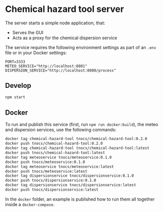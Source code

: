 # Chemical hazard tool server

The server starts a simple node application, that:

- Serves the GUI
- Acts as a proxy for the chemical dispersion service

The service requires the following environment settings as part of an `.env` file or in your Docker settings:

```env
PORT=3333
METEO_SERVICE="http://localhost:8081"
DISPERSION_SERVICE="http://localhost:8080/process"
```

## Develop

```bash
npm start
```

## Docker

To run and publish this service (first, run `npm run docker:build`), the meteo and dispersion services, use the following commands:

```bash
docker tag chemical-hazard-tool tnocs/chemical-hazard-tool:0.2.0
docker push tnocs/chemical-hazard-tool:0.2.0
docker tag chemical-hazard-tool tnocs/chemical-hazard-tool:latest
docker push tnocs/chemical-hazard-tool:latest
docker tag meteoservice tnocs/meteoservice:0.1.0
docker push tnocs/meteoservice:0.1.0
docker tag meteoservice tnocs/meteoservice:latest
docker push tnocs/meteoservice:latest
docker tag dispersionservice tnocs/dispersionservice:0.1.0
docker push tnocs/dispersionservice:0.1.0
docker tag dispersionservice tnocs/dispersionservice:latest
docker push tnocs/dispersionservice:latest
```

In the `docker` folder, an example is published how to run them all together inside a `docker-compose`.
